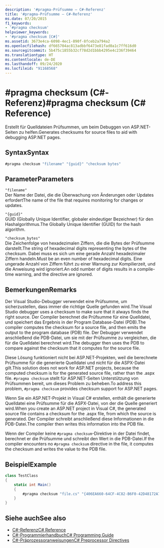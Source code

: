```yaml
---
description: '#pragma-Prüfsumme – C#-Referenz'
title: '#pragma-Prüfsumme – C#-Referenz'
ms.date: 07/20/2015
f1_keywords:
- '#pragma checksum'
helpviewer_keywords:
- '#pragma checksum [C#]'
ms.assetid: 3673e4ca-6098-4ec1-890f-8fceb2a794a2
ms.openlocfilehash: df665704ac813adbbf6473e81fad0a1c7ff616d0
ms.sourcegitcommit: 5b475c1855b32cf78d2d1bbb4295e4c236f39464
ms.translationtype: HT
ms.contentlocale: de-DE
ms.lasthandoff: 09/24/2020
ms.locfileid: "91168568"
---
```

# <a name="pragma-checksum-c-reference"></a><span data-ttu-id="47eed-103">#pragma checksum (C#-Referenz)</span><span class="sxs-lookup"><span data-stu-id="47eed-103">#pragma checksum (C# Reference)</span></span>

<span data-ttu-id="47eed-104">Erstellt für Quelldateien Prüfsummen, um beim Debuggen von ASP.NET-Seiten zu helfen.</span><span class="sxs-lookup"><span data-stu-id="47eed-104">Generates checksums for source files to aid with debugging ASP.NET pages.</span></span>  
  
## <a name="syntax"></a><span data-ttu-id="47eed-105">Syntax</span><span class="sxs-lookup"><span data-stu-id="47eed-105">Syntax</span></span>  
  
```csharp
#pragma checksum "filename" "{guid}" "checksum bytes"  
```  
  
## <a name="parameters"></a><span data-ttu-id="47eed-106">Parameter</span><span class="sxs-lookup"><span data-stu-id="47eed-106">Parameters</span></span>  

 `"filename"`  
 <span data-ttu-id="47eed-107">Der Name der Datei, die die Überwachung von Änderungen oder Updates erfordert</span><span class="sxs-lookup"><span data-stu-id="47eed-107">The name of the file that requires monitoring for changes or updates.</span></span>  
  
 `"{guid}"`  
 <span data-ttu-id="47eed-108">GUID (Globally Unique Identifier, globaler eindeutiger Bezeichner) für den Hashalgorithmus.</span><span class="sxs-lookup"><span data-stu-id="47eed-108">The Globally Unique Identifier (GUID) for the hash algorithm.</span></span>  
  
 `"checksum_bytes"`  
 <span data-ttu-id="47eed-109">Die Zeichenfolge von hexadezimalen Ziffern, die die Bytes der Prüfsumme darstellt.</span><span class="sxs-lookup"><span data-stu-id="47eed-109">The string of hexadecimal digits representing the bytes of the checksum.</span></span> <span data-ttu-id="47eed-110">Dabei muss es sich um eine gerade Anzahl hexadezimaler Ziffern handeln.</span><span class="sxs-lookup"><span data-stu-id="47eed-110">Must be an even number of hexadecimal digits.</span></span> <span data-ttu-id="47eed-111">Eine ungerade Anzahl von Ziffern führt zu einer Warnung zur Kompilierzeit, und die Anweisung wird ignoriert.</span><span class="sxs-lookup"><span data-stu-id="47eed-111">An odd number of digits results in a compile-time warning, and the directive are ignored.</span></span>  
  
## <a name="remarks"></a><span data-ttu-id="47eed-112">Bemerkungen</span><span class="sxs-lookup"><span data-stu-id="47eed-112">Remarks</span></span>  

 <span data-ttu-id="47eed-113">Der Visual Studio-Debugger verwendet eine Prüfsumme, um sicherzustellen, dass immer die richtige Quelle gefunden wird.</span><span class="sxs-lookup"><span data-stu-id="47eed-113">The Visual Studio debugger uses a checksum to make sure  that it always finds the right source.</span></span> <span data-ttu-id="47eed-114">Der Compiler berechnet die Prüfsumme für eine Quelldatei, und speichert das Ergebnis in der Program Database-Datei (PDB).</span><span class="sxs-lookup"><span data-stu-id="47eed-114">The compiler computes the checksum for a source file, and then emits the output to the program database (PDB) file.</span></span> <span data-ttu-id="47eed-115">Der Debugger verwendet anschließend die PDB-Datei, um sie mit der Prüfsumme zu vergleichen, die für die Quelldatei berechnet wird.</span><span class="sxs-lookup"><span data-stu-id="47eed-115">The debugger then uses the PDB to compare against the checksum that it computes for the source file.</span></span>  
  
 <span data-ttu-id="47eed-116">Diese Lösung funktioniert nicht bei ASP.NET-Projekten, weil die berechnete Prüfsumme für die generierte Quelldatei und nicht für die ASPX-Datei gilt.</span><span class="sxs-lookup"><span data-stu-id="47eed-116">This solution does not work for ASP.NET projects, because the computed checksum is for the generated source file, rather than the .aspx file.</span></span> <span data-ttu-id="47eed-117">`#pragma checksum` stellt für ASP.NET-Seiten Unterstützung von Prüfsummen bereit, um dieses Problem zu beheben.</span><span class="sxs-lookup"><span data-stu-id="47eed-117">To address this problem, `#pragma checksum` provides checksum support for ASP.NET pages.</span></span>  
  
 <span data-ttu-id="47eed-118">Wenn Sie ein ASP.NET-Projekt in Visual C# erstellen, enthält die generierte Quelldatei eine Prüfsumme für die ASPX-Datei, von der die Quelle generiert wird.</span><span class="sxs-lookup"><span data-stu-id="47eed-118">When you create an ASP.NET project in Visual C#, the generated source file contains a checksum for the .aspx file, from which the source is generated.</span></span> <span data-ttu-id="47eed-119">Der Compiler schreibt anschließend diese Informationen in die PDB-Datei.</span><span class="sxs-lookup"><span data-stu-id="47eed-119">The compiler then writes this information into the PDB file.</span></span>  
  
 <span data-ttu-id="47eed-120">Wenn der Compiler keine `#pragma checksum`-Direktive in der Datei findet, berechnet er die Prüfsumme und schreibt den Wert in die PDB-Datei.</span><span class="sxs-lookup"><span data-stu-id="47eed-120">If the compiler encounters no `#pragma checksum` directive in the file, it computes the checksum and writes the value to the PDB file.</span></span>  
  
## <a name="example"></a><span data-ttu-id="47eed-121">Beispiel</span><span class="sxs-lookup"><span data-stu-id="47eed-121">Example</span></span>  
  
```csharp
class TestClass  
{  
    static int Main()  
    {  
        #pragma checksum "file.cs" "{406EA660-64CF-4C82-B6F0-42D48172A799}" "ab007f1d23d9" // New checksum  
    }  
}  
```  
  
## <a name="see-also"></a><span data-ttu-id="47eed-122">Siehe auch</span><span class="sxs-lookup"><span data-stu-id="47eed-122">See also</span></span>

- [<span data-ttu-id="47eed-123">C#-Referenz</span><span class="sxs-lookup"><span data-stu-id="47eed-123">C# Reference</span></span>](../index.md)
- [<span data-ttu-id="47eed-124">C#-Programmierhandbuch</span><span class="sxs-lookup"><span data-stu-id="47eed-124">C# Programming Guide</span></span>](../../programming-guide/index.md)
- [<span data-ttu-id="47eed-125">C#-Präprozessoranweisungen</span><span class="sxs-lookup"><span data-stu-id="47eed-125">C# Preprocessor Directives</span></span>](./index.md)
